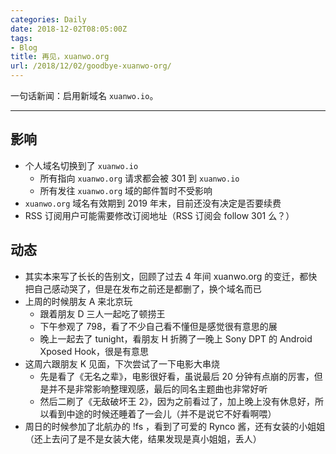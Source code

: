 ```yaml
---
categories: Daily
date: 2018-12-02T08:05:00Z
tags:
- Blog
title: 再见，xuanwo.org
url: /2018/12/02/goodbye-xuanwo-org/
---
```


一句话新闻：启用新域名 `xuanwo.io`。

 <!--more-->

---

## 影响

- 个人域名切换到了 `xuanwo.io`
  - 所有指向 `xuanwo.org` 请求都会被 301 到 `xuanwo.io`
  - 所有发往 `xuanwo.org` 域的邮件暂时不受影响
- `xuanwo.org` 域名有效期到 2019 年末，目前还没有决定是否要续费
- RSS 订阅用户可能需要修改订阅地址（RSS 订阅会 follow 301 么？）

## 动态

- 其实本来写了长长的告别文，回顾了过去 4 年间 xuanwo.org 的变迁，都快把自己感动哭了，但是在发布之前还是都删了，换个域名而已
- 上周的时候朋友 A 来北京玩
  - 跟着朋友 D 三人一起吃了顿捞王
  - 下午参观了 798，看了不少自己看不懂但是感觉很有意思的展
  - 晚上一起去了 tunight，看朋友 H 折腾了一晚上 Sony DPT 的 Android Xposed Hook，很是有意思
- 这周六跟朋友 K 见面，下次尝试了一下电影大串烧
  - 先是看了《无名之辈》，电影很好看，虽说最后 20 分钟有点崩的厉害，但是并不是非常影响整理观感，最后的同名主题曲也非常好听
  - 然后二刷了《无敌破坏王 2》，因为之前看过了，加上晚上没有休息好，所以看到中途的时候还睡着了一会儿（并不是说它不好看啊喂）
- 周日的时候参加了北航办的 !fs ，看到了可爱的 Rynco 酱，还有女装的小姐姐（还上去问了是不是女装大佬，结果发现是真小姐姐，丢人） 
